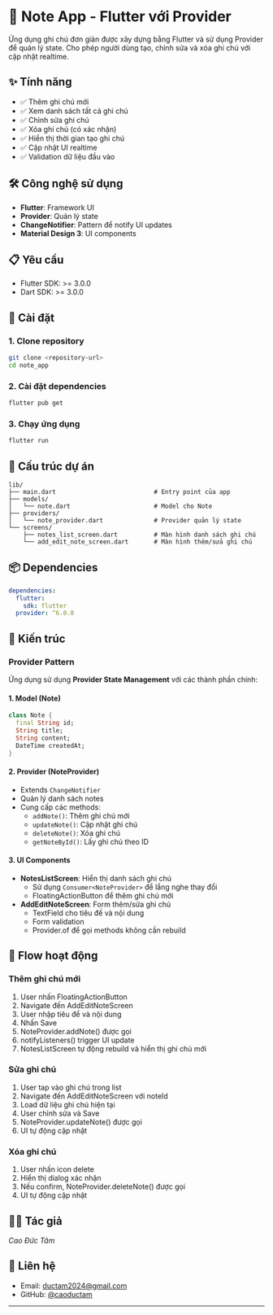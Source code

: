 # 📝 Note App - Flutter với Provider

Ứng dụng ghi chú đơn giản được xây dựng bằng Flutter và sử dụng Provider để quản lý state. Cho phép người dùng tạo, chỉnh sửa và xóa ghi chú với cập nhật realtime.

## ✨ Tính năng

- ✅ Thêm ghi chú mới
- ✅ Xem danh sách tất cả ghi chú
- ✅ Chỉnh sửa ghi chú
- ✅ Xóa ghi chú (có xác nhận)
- ✅ Hiển thị thời gian tạo ghi chú
- ✅ Cập nhật UI realtime
- ✅ Validation dữ liệu đầu vào

## 🛠️ Công nghệ sử dụng

- **Flutter**: Framework UI
- **Provider**: Quản lý state
- **ChangeNotifier**: Pattern để notify UI updates
- **Material Design 3**: UI components

## 📋 Yêu cầu

- Flutter SDK: >= 3.0.0
- Dart SDK: >= 3.0.0

## 🚀 Cài đặt

### 1. Clone repository

```bash
git clone <repository-url>
cd note_app
```

### 2. Cài đặt dependencies

```bash
flutter pub get
```

### 3. Chạy ứng dụng

```bash
flutter run
```

## 📁 Cấu trúc dự án

```
lib/
├── main.dart                           # Entry point của app
├── models/
│   └── note.dart                       # Model cho Note
├── providers/
│   └── note_provider.dart              # Provider quản lý state
└── screens/
    ├── notes_list_screen.dart          # Màn hình danh sách ghi chú
    └── add_edit_note_screen.dart       # Màn hình thêm/sửa ghi chú
```

## 📦 Dependencies

```yaml
dependencies:
  flutter:
    sdk: flutter
  provider: ^6.0.0
```

## 🎯 Kiến trúc

### Provider Pattern

Ứng dụng sử dụng **Provider State Management** với các thành phần chính:

#### 1. **Model (Note)**
```dart
class Note {
  final String id;
  String title;
  String content;
  DateTime createdAt;
}
```

#### 2. **Provider (NoteProvider)**
- Extends `ChangeNotifier`
- Quản lý danh sách notes
- Cung cấp các methods:
  - `addNote()`: Thêm ghi chú mới
  - `updateNote()`: Cập nhật ghi chú
  - `deleteNote()`: Xóa ghi chú
  - `getNoteById()`: Lấy ghi chú theo ID

#### 3. **UI Components**
- **NotesListScreen**: Hiển thị danh sách ghi chú
  - Sử dụng `Consumer<NoteProvider>` để lắng nghe thay đổi
  - FloatingActionButton để thêm ghi chú mới
- **AddEditNoteScreen**: Form thêm/sửa ghi chú
  - TextField cho tiêu đề và nội dung
  - Form validation
  - Provider.of để gọi methods không cần rebuild

## 🔄 Flow hoạt động

### Thêm ghi chú mới
1. User nhấn FloatingActionButton
2. Navigate đến AddEditNoteScreen
3. User nhập tiêu đề và nội dung
4. Nhấn Save
5. NoteProvider.addNote() được gọi
6. notifyListeners() trigger UI update
7. NotesListScreen tự động rebuild và hiển thị ghi chú mới

### Sửa ghi chú
1. User tap vào ghi chú trong list
2. Navigate đến AddEditNoteScreen với noteId
3. Load dữ liệu ghi chú hiện tại
4. User chỉnh sửa và Save
5. NoteProvider.updateNote() được gọi
6. UI tự động cập nhật

### Xóa ghi chú
1. User nhấn icon delete
2. Hiển thị dialog xác nhận
3. Nếu confirm, NoteProvider.deleteNote() được gọi
4. UI tự động cập nhật

## 👨‍💻 Tác giả

*Cao Đức Tâm*

## 📧 Liên hệ

- Email: ductam2024@gmail.com
- GitHub: [@caoductam](https://github.com/caoductam)

---

